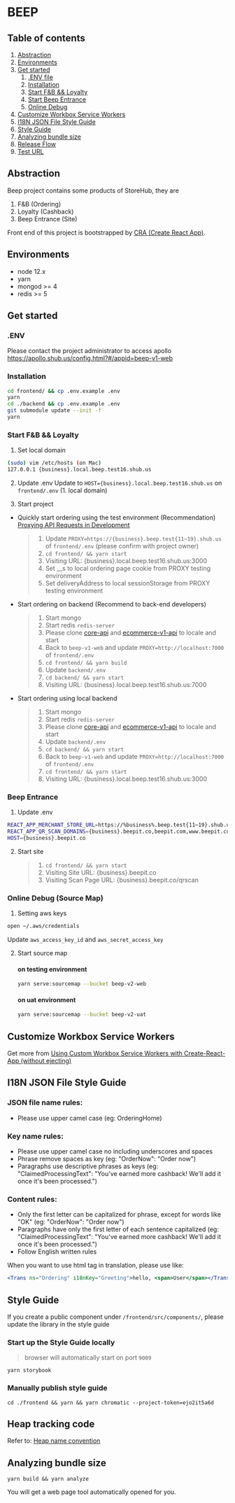 # BEEP

## Table of contents

1. [Abstraction](#abstraction)
2. [Environments](#environments)
3. [Get started](#get-started)
    1. [.ENV file](#env)
    2. [Installation](#installation)
    3. [Start F&B && Loyalty](#start-ordering-loyalty)
    4. [Start Beep Entrance](#beep-entrance)
    4. [Online Debug](#online-debug)
5. [Customize Workbox Service Workers](#customize-workbox-service-workers)
6. [I18N JSON File Style Guide](#i18n-json-style-guide)
7. [Style Guide](#style-guide)
8. [Analyzing bundle size](#analyzing-bundle-size)
9. [Release Flow](https://github.com/storehubnet/beep-v1-web/wiki/Release-Flow)
10. [Test URL](https://github.com/storehubnet/beep-v1-web/wiki/Test-URL)

<a name="abstraction"></a>
## Abstraction

Beep project contains some products of StoreHub, they are

1. F&B (Ordering)
2. Loyalty (Cashback)
3. Beep Entrance (Site)

Front end of this project is bootstrapped by [CRA (Create React App)](https://create-react-app.dev/docs/getting-started).

<a name="environments"></a>
## Environments

- node 12.x
- yarn
- mongod >= 4
- redis >= 5

<a name="get-started"></a>
## Get started

<a name="env"></a>
### .ENV
Please contact the project administrator to access apollo https://apollo.shub.us/config.html?#/appid=beep-v1-web

<a name="installation"></a>
### Installation

```sh
cd frontend/ && cp .env.example .env
yarn
cd ./backend && cp .env.example .env
git submodule update --init -f
yarn
```

<a name="start-ordering-loyalty"></a>
### Start F&B && Loyalty

1. Set local domain
```sh
(sudo) vim /etc/hosts (on Mac)
127.0.0.1 {business}.local.beep.test16.shub.us
```

2. Update .env
Update to `HOST={business}.local.beep.test16.shub.us` on `frontend/.env` (1. local domain)

3. Start project
* Quickly start ordering using the test environment (Recommendation)
    [Proxying API Requests in Development](https://create-react-app.dev/docs/proxying-api-requests-in-development/)
    > 1. Update `PROXY=https://{business}.beep.test{11~19}.shub.us` of `frontend/.env` (please confirm with project owner)
    > 2. `cd frontend/ && yarn start`
    > 3. Visiting URL: {business}.local.beep.test16.shub.us:3000
    > 4. Set __s to local ordering page cookie from PROXY testing environment
    > 5. Set deliveryAddress to local sessionStorage from PROXY testing environment

* Start ordering on backend (Recommend to back-end developers)
    > 1. Start mongo
    > 2. Start redis `redis-server`
    > 3. Please clone [core-api](https://github.com/storehubnet/core-api.git) and [ecommerce-v1-api](https://github.com/storehubnet/ecommerce-v1-api.git) to locale and start
    > 4. Back to `beep-v1-web` and update `PROXY=http://localhost:7000` of `frontend/.env`
    > 5. `cd frontend/ && yarn build`
    > 6. Update `backend/.env`
    > 7. `cd backend/ && yarn start`
    > 8. Visiting URL: {business}.local.beep.test16.shub.us:7000

* Start ordering using local backend
    > 1. Start mongo
    > 2. Start redis `redis-server`
    > 3. Please clone [core-api](https://github.com/storehubnet/core-api.git) and [ecommerce-v1-api](https://github.com/storehubnet/ecommerce-v1-api.git) to locale and start
    > 4. Update `backend/.env`
    > 5. `cd backend/ && yarn start`
    > 6. Back to `beep-v1-web` and update `PROXY=http://localhost:7000` of `frontend/.env`
    > 7. `cd frontend/ && yarn start`
    > 8. Visiting URL: {business}.local.beep.test16.shub.us:3000

<a name="beep-entrance"></a>
### Beep Entrance

1. Update .env
  ```sh
  REACT_APP_MERCHANT_STORE_URL=https://%business%.beep.test{11~19}.shub.us
  REACT_APP_QR_SCAN_DOMAINS={business}.beepit.co,beepit.com,www.beepit.com
  HOST={business}.beepit.co
  ```

2. Start site
    > 1. `cd frontend/ && yarn start`
    > 2. Visiting Site URL: {business}.beepit.co
    > 3. Visiting Scan Page URL: {business}.beepit.co/qrscan

<a name="online-debug"></a>
### Online Debug (Source Map)

1. Setting aws keys
```sh
open ~/.aws/credentials
```
Update `aws_access_key_id` and `aws_secret_access_key`

2. Start source map 
    #### on testing environment
    ```sh
    yarn serve:sourcemap --bucket beep-v2-web
    ```
    #### on uat environment
    ```sh
    yarn serve:sourcemap --bucket beep-v2-uat
    ```

<a name="customize-workbox-service-workers"></a>
## Customize Workbox Service Workers

Get more from [Using Custom Workbox Service Workers with Create-React-App (without ejecting)
](https://karannagupta.com/using-custom-workbox-service-workers-with-create-react-app/)

<a name="i18n-json-style-guide"></a>
## I18N JSON File Style Guide

### JSON file name rules:
    
  * Please use upper camel case (eg: OrderingHome)

### Key name rules:
    
  * Please use upper camel case no including underscores and spaces
  * Phrase remove spaces as key (eg: "OrderNow": "Order now")
  * Paragraphs use descriptive phrases as keys (eg: "ClaimedProcessingText": "You've earned more cashback! We'll add it once it's been processed.")
    
### Content rules:
    
  * Only the first letter can be capitalized for phrase, except for words like "OK" (eg: "OrderNow": "Order now")
  * Paragraphs have only the first letter of each sentence capitalized (eg: "ClaimedProcessingText": "You've earned more cashback! We'll add it once it's been processed.")
  * Follow English written rules

When you want to use html tag in translation, please use like:

  ```jsx
  <Trans ns="Ordering" i18nKey="Greeting">hello, <span>User</span></Trans>
  ```

<a name="style-guide"></a>
## Style Guide

If you create a public component under `/frontend/src/components/`, please update the library in the style guide

### Start up the Style Guide locally
> browser will automatically start on port `9009`

```shell script
yarn storybook
```  
### Manually publish style guide

```shell script
cd ./frontend && yarn && yarn chromatic --project-token=ejo2it5a6d
```

<a name="heap-tracking-code"></a>
## Heap tracking code

Refer to: [Heap name convention](https://storehub.atlassian.net/wiki/spaces/SHFET/pages/617087695/Heap+name+convention)

<a name="analyzing-bundle-size"></a>
## Analyzing bundle size

```shell script
yarn build && yarn analyze
```

You will get a web page tool automatically opened for you.
